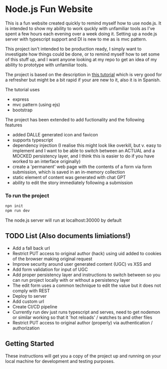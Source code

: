 # Node.js Fun Website

This is a fun website created quickly to remind myself how to use node.js.  It is intended to show my ability to work quckly with unfamiliar tools as I've spent a few hours each evening over a week doing it.   Setting up a node.js server with typescript support and DI is new to me as is mvc pattern.

This project isn't intended to be production ready, I simply want to investigate how things could be done, or to remind myself how to set some of this stuff up, and I want anyone looking at my repo to get an idea of my ability to prototype with unfamiliar tools.

The project is based on the description in [this tutorial](https://www.youtube.com/watch?v=OVESuyVoPkI) which is very good for a refresher but might be a bit rapid if your are new to it, also it is in Spanish.

The tutorial uses
- express
- mvc pattern (using ejs)
- bootstrap

The project has been extended to add fuctionality and the following features
- added DALLE generated icon and favicon
- supports typescript
- dependency injection (I realise this might look like overkill, but v. easy to implement and I want to be able to switch between an ACTUAL and a MOCKED persistency layer, and I think this is easier to do if you have worked to an interface originally)
- create a 'permanent' web page with the contents of a form via form submission, which is saved in an in-memory collection
- static element of content was generated with chat GPT
- ability to edit the story immediately following a submission

### To run the project

```bash
npn init
npm run dev
```
 
The node.js server will run at localhost:30000 by default

## TODO List (Also documents limiations!)
- Add a fall back url
- Restrict PUT access to original author (hack) using uid added to cookies of the browser making original request
- Improve security around user generated content (UGC) vs XSS and 
- Add form validation for input of UGC
- Add proper persistency layer and instructions to switch between so you can run project locally with or without a persistency layer 
- The edit form uses a common technique to edit the value but it does not comply with REST
- Deploy to server
- Add custom url
- Create CI/CD pipeline 
- Currently run dev just runs typescript and serves, need to get nodemon or similar working so that it 'hot reloads' / watches ts and other files
- Restrict PUT access to original author (properly) via authentication / authorization

## Getting Started

These instructions will get you a copy of the project up and running on your local machine for development and testing purposes.

